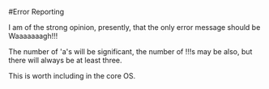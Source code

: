 #Error Reporting

I am of the strong opinion, presently, that the only error message should be Waaaaaaagh!!!

The number of 'a's will be significant, the number of !!!s may be also, but there will always be at least three. 

This is worth including in the core OS.